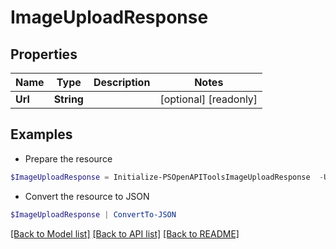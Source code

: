 # ImageUploadResponse
## Properties

Name | Type | Description | Notes
------------ | ------------- | ------------- | -------------
**Url** | **String** |  | [optional] [readonly] 

## Examples

- Prepare the resource
```powershell
$ImageUploadResponse = Initialize-PSOpenAPIToolsImageUploadResponse  -Url null
```

- Convert the resource to JSON
```powershell
$ImageUploadResponse | ConvertTo-JSON
```

[[Back to Model list]](../README.md#documentation-for-models) [[Back to API list]](../README.md#documentation-for-api-endpoints) [[Back to README]](../README.md)

